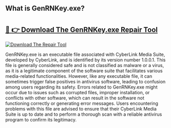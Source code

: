 ## What is GenRNKey.exe? 

# <h2><a href="https://exedetect.com/download.php?GenRNKey.exe">🔗 👉 Download The GenRNKey.exe Repair Tool</a></h2>

[![Download The Repair Tool](https://exedetect.com/download-button.jpg)](https://exedetect.com/download.php?GenRNKey.exe)

GenRNKey.exe is an executable file associated with CyberLink Media Suite, developed by CyberLink, and is identified by its version number 1.0.0.1. This file is generally considered safe and is not classified as malware or a virus, as it is a legitimate component of the software suite that facilitates various media-related functionalities. However, like any executable file, it can sometimes trigger false positives in antivirus software, leading to confusion among users regarding its safety. Errors related to GenRNKey.exe might occur due to issues such as corrupted files, improper installation, or conflicts with other software, which can result in the software not functioning correctly or generating error messages. Users encountering problems with this file are advised to ensure that their CyberLink Media Suite is up to date and to perform a thorough scan with a reliable antivirus program to confirm its legitimacy.